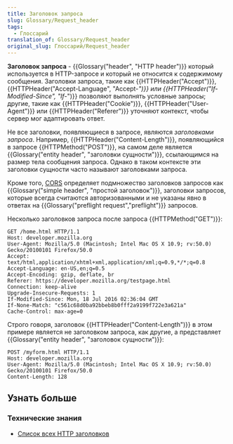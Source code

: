 ```yaml
---
title: Заголовок запроса
slug: Glossary/Request_header
tags:
  - Глоссарий
translation_of: Glossary/Request_header
original_slug: Глоссарий/Request_header
---
```


**Заголовок запроса** - {{Glossary("header", "HTTP header")}} который используется в HTTP-запросе и который не относится к содержимому сообщения. Заголовки запроса, такие как {{HTTPHeader("Accept")}}, {{HTTPHeader("Accept-Language", "Accept-*")}} или {{HTTPHeader("If-Modified-Since", "If-*")}} позволяют выполнять условные запросы; другие, такие как {{HTTPHeader("Cookie")}}, {{HTTPHeader("User-Agent")}} или {{HTTPHeader("Referer")}} уточняют контекст, чтобы сервер мог адаптировать ответ.

Не все заголовки, появляющиеся в запросе, являются _заголовками запроса_. Например, {{HTTPHeader("Content-Length")}}, появляющийся в запросе {{HTTPMethod("POST")}}, на самом деле является {{Glossary("entity header", "заголовки сущности")}}, ссылающимся на размер тела сообщения запроса. Однако в таком контексте эти заголовки сущности часто называют заголовками запроса.

Кроме того, [CORS](/ru/docs/Glossary/CORS) определяет подмножество заголовков запросов как {{Glossary("simple header", "простой заголовок")}}, заголовки запросов, которые всегда считаются авторизованными и не указаны явно в ответах на {{Glossary("preflight request","preflight")}} запросов.

Несколько заголовков запроса после запроса {{HTTPMethod("GET")}}:

```
GET /home.html HTTP/1.1
Host: developer.mozilla.org
User-Agent: Mozilla/5.0 (Macintosh; Intel Mac OS X 10.9; rv:50.0) Gecko/20100101 Firefox/50.0
Accept: text/html,application/xhtml+xml,application/xml;q=0.9,*/*;q=0.8
Accept-Language: en-US,en;q=0.5
Accept-Encoding: gzip, deflate, br
Referer: https://developer.mozilla.org/testpage.html
Connection: keep-alive
Upgrade-Insecure-Requests: 1
If-Modified-Since: Mon, 18 Jul 2016 02:36:04 GMT
If-None-Match: "c561c68d0ba92bbeb8b0fff2a9199f722e3a621a"
Cache-Control: max-age=0
```

Строго говоря, заголовок {{HTTPHeader("Content-Length")}} в этом примере является не заголовком запроса, как другие, а представляет {{Glossary("entity header", "заголовок сущности")}}:

```
POST /myform.html HTTP/1.1
Host: developer.mozilla.org
User-Agent: Mozilla/5.0 (Macintosh; Intel Mac OS X 10.9; rv:50.0) Gecko/20100101 Firefox/50.0
Content-Length: 128
```

## Узнать больше

### Технические знания

- [Список всех HTTP заголовков](/ru/docs/Web/HTTP/Заголовки)
